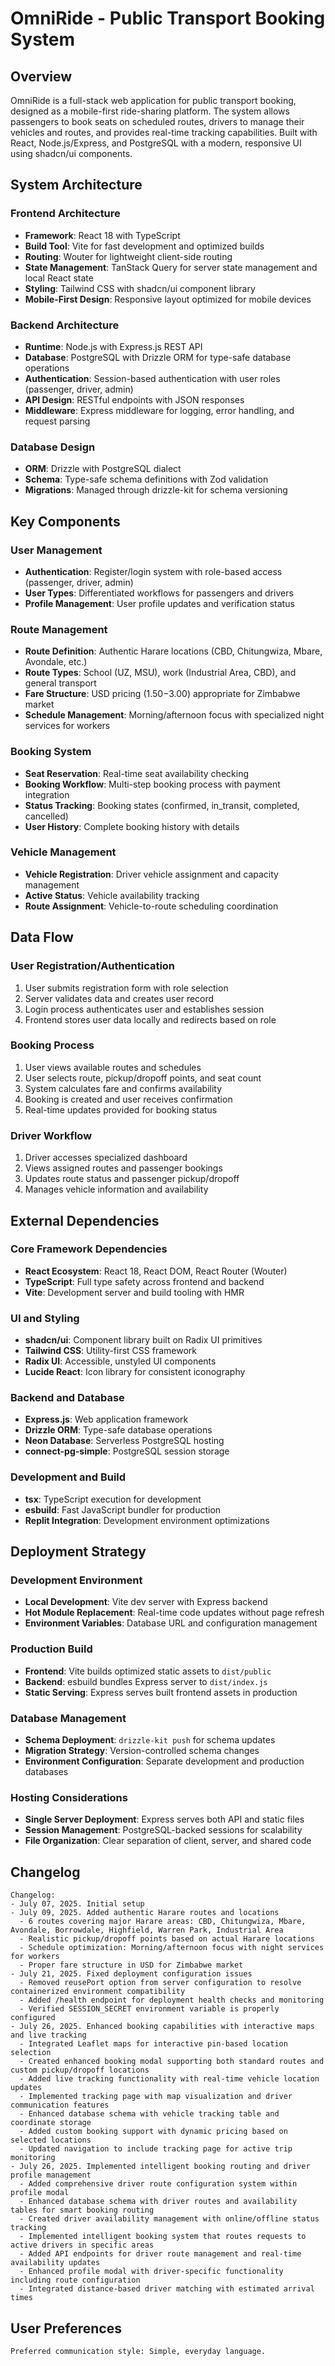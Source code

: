 # OmniRide - Public Transport Booking System

## Overview

OmniRide is a full-stack web application for public transport booking, designed as a mobile-first ride-sharing platform. The system allows passengers to book seats on scheduled routes, drivers to manage their vehicles and routes, and provides real-time tracking capabilities. Built with React, Node.js/Express, and PostgreSQL with a modern, responsive UI using shadcn/ui components.

## System Architecture

### Frontend Architecture
- **Framework**: React 18 with TypeScript
- **Build Tool**: Vite for fast development and optimized builds
- **Routing**: Wouter for lightweight client-side routing
- **State Management**: TanStack Query for server state management and local React state
- **Styling**: Tailwind CSS with shadcn/ui component library
- **Mobile-First Design**: Responsive layout optimized for mobile devices

### Backend Architecture
- **Runtime**: Node.js with Express.js REST API
- **Database**: PostgreSQL with Drizzle ORM for type-safe database operations
- **Authentication**: Session-based authentication with user roles (passenger, driver, admin)
- **API Design**: RESTful endpoints with JSON responses
- **Middleware**: Express middleware for logging, error handling, and request parsing

### Database Design
- **ORM**: Drizzle with PostgreSQL dialect
- **Schema**: Type-safe schema definitions with Zod validation
- **Migrations**: Managed through drizzle-kit for schema versioning

## Key Components

### User Management
- **Authentication**: Register/login system with role-based access (passenger, driver, admin)
- **User Types**: Differentiated workflows for passengers and drivers
- **Profile Management**: User profile updates and verification status

### Route Management
- **Route Definition**: Authentic Harare locations (CBD, Chitungwiza, Mbare, Avondale, etc.)
- **Route Types**: School (UZ, MSU), work (Industrial Area, CBD), and general transport
- **Fare Structure**: USD pricing ($1.50-$3.00) appropriate for Zimbabwe market
- **Schedule Management**: Morning/afternoon focus with specialized night services for workers

### Booking System
- **Seat Reservation**: Real-time seat availability checking
- **Booking Workflow**: Multi-step booking process with payment integration
- **Status Tracking**: Booking states (confirmed, in_transit, completed, cancelled)
- **User History**: Complete booking history with details

### Vehicle Management
- **Vehicle Registration**: Driver vehicle assignment and capacity management
- **Active Status**: Vehicle availability tracking
- **Route Assignment**: Vehicle-to-route scheduling coordination

## Data Flow

### User Registration/Authentication
1. User submits registration form with role selection
2. Server validates data and creates user record
3. Login process authenticates user and establishes session
4. Frontend stores user data locally and redirects based on role

### Booking Process
1. User views available routes and schedules
2. User selects route, pickup/dropoff points, and seat count
3. System calculates fare and confirms availability
4. Booking is created and user receives confirmation
5. Real-time updates provided for booking status

### Driver Workflow
1. Driver accesses specialized dashboard
2. Views assigned routes and passenger bookings
3. Updates route status and passenger pickup/dropoff
4. Manages vehicle information and availability

## External Dependencies

### Core Framework Dependencies
- **React Ecosystem**: React 18, React DOM, React Router (Wouter)
- **TypeScript**: Full type safety across frontend and backend
- **Vite**: Development server and build tooling with HMR

### UI and Styling
- **shadcn/ui**: Component library built on Radix UI primitives
- **Tailwind CSS**: Utility-first CSS framework
- **Radix UI**: Accessible, unstyled UI components
- **Lucide React**: Icon library for consistent iconography

### Backend and Database
- **Express.js**: Web application framework
- **Drizzle ORM**: Type-safe database operations
- **Neon Database**: Serverless PostgreSQL hosting
- **connect-pg-simple**: PostgreSQL session storage

### Development and Build
- **tsx**: TypeScript execution for development
- **esbuild**: Fast JavaScript bundler for production
- **Replit Integration**: Development environment optimizations

## Deployment Strategy

### Development Environment
- **Local Development**: Vite dev server with Express backend
- **Hot Module Replacement**: Real-time code updates without page refresh
- **Environment Variables**: Database URL and configuration management

### Production Build
- **Frontend**: Vite builds optimized static assets to `dist/public`
- **Backend**: esbuild bundles Express server to `dist/index.js`
- **Static Serving**: Express serves built frontend assets in production

### Database Management
- **Schema Deployment**: `drizzle-kit push` for schema updates
- **Migration Strategy**: Version-controlled schema changes
- **Environment Configuration**: Separate development and production databases

### Hosting Considerations
- **Single Server Deployment**: Express serves both API and static files
- **Session Management**: PostgreSQL-backed sessions for scalability
- **File Organization**: Clear separation of client, server, and shared code

## Changelog

```
Changelog:
- July 07, 2025. Initial setup
- July 09, 2025. Added authentic Harare routes and locations
  - 6 routes covering major Harare areas: CBD, Chitungwiza, Mbare, Avondale, Borrowdale, Highfield, Warren Park, Industrial Area
  - Realistic pickup/dropoff points based on actual Harare locations
  - Schedule optimization: Morning/afternoon focus with night services for workers
  - Proper fare structure in USD for Zimbabwe market  
- July 21, 2025. Fixed deployment configuration issues
  - Removed reusePort option from server configuration to resolve containerized environment compatibility
  - Added /health endpoint for deployment health checks and monitoring
  - Verified SESSION_SECRET environment variable is properly configured
- July 26, 2025. Enhanced booking capabilities with interactive maps and live tracking
  - Integrated Leaflet maps for interactive pin-based location selection
  - Created enhanced booking modal supporting both standard routes and custom pickup/dropoff locations
  - Added live tracking functionality with real-time vehicle location updates
  - Implemented tracking page with map visualization and driver communication features
  - Enhanced database schema with vehicle tracking table and coordinate storage
  - Added custom booking support with dynamic pricing based on selected locations
  - Updated navigation to include tracking page for active trip monitoring
- July 26, 2025. Implemented intelligent booking routing and driver profile management
  - Added comprehensive driver route configuration system within profile modal
  - Enhanced database schema with driver routes and availability tables for smart booking routing
  - Created driver availability management with online/offline status tracking
  - Implemented intelligent booking system that routes requests to active drivers in specific areas
  - Added API endpoints for driver route management and real-time availability updates
  - Enhanced profile modal with driver-specific functionality including route configuration
  - Integrated distance-based driver matching with estimated arrival times
```

## User Preferences

```
Preferred communication style: Simple, everyday language.
```